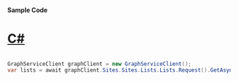 #### Sample Code
# [C#](#tab/Csharp)

```C#

GraphServiceClient graphClient = new GraphServiceClient();
var lists = await graphClient.Sites.Sites.Lists.Lists.Request().GetAsync();

```